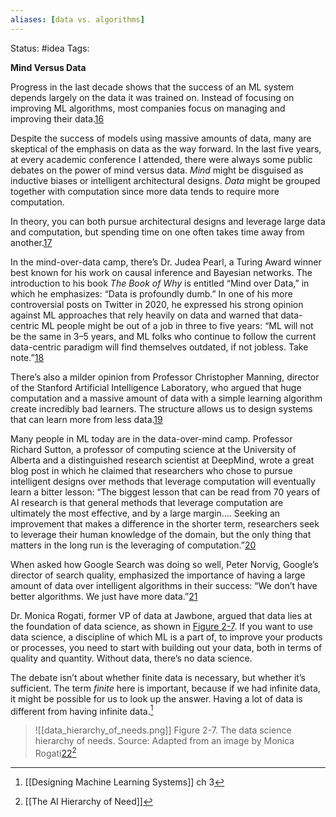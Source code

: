 ```yaml
---
aliases: [data vs. algorithms]
---
```

Status: #idea
Tags: 

>
**Mind Versus Data**
>
Progress in the last decade shows that the success of an ML system depends largely on the data it was trained on. Instead of focusing on improving ML algorithms, most companies focus on managing and improving their data.[16](https://learning.oreilly.com/library/view/designing-machine-learning/9781098107956/ch02.html#custom_ch02fn1)
>
Despite the success of models using massive amounts of data, many are skeptical of the emphasis on data as the way forward. In the last five years, at every academic conference I attended, there were always some public debates on the power of mind versus data. _Mind_ might be disguised as inductive biases or intelligent architectural designs. _Data_ might be grouped together with computation since more data tends to require more computation.
>
In theory, you can both pursue architectural designs and leverage large data and computation, but spending time on one often takes time away from another.[17](https://learning.oreilly.com/library/view/designing-machine-learning/9781098107956/ch02.html#ch01fn50)
>
In the mind-over-data camp, there’s Dr. Judea Pearl, a Turing Award winner best known for his work on causal inference and Bayesian networks. The introduction to his book _The Book of Why_ is entitled “Mind over Data,” in which he emphasizes: “Data is profoundly dumb.” In one of his more controversial posts on Twitter in 2020, he expressed his strong opinion against ML approaches that rely heavily on data and warned that data-centric ML people might be out of a job in three to five years: “ML will not be the same in 3–5 years, and ML folks who continue to follow the current data-centric paradigm will find themselves outdated, if not jobless. Take note.”[18](https://learning.oreilly.com/library/view/designing-machine-learning/9781098107956/ch02.html#ch01fn51)
>
There’s also a milder opinion from Professor Christopher Manning, director of the Stanford Artificial Intelligence Laboratory, who argued that huge computation and a massive amount of data with a simple learning algorithm create incredibly bad learners. The structure allows us to design systems that can learn more from less data.[19](https://learning.oreilly.com/library/view/designing-machine-learning/9781098107956/ch02.html#ch01fn52)
>
Many people in ML today are in the data-over-mind camp. Professor Richard Sutton, a professor of computing science at the University of Alberta and a distinguished research scientist at DeepMind, wrote a great blog post in which he claimed that researchers who chose to pursue intelligent designs over methods that leverage computation will eventually learn a bitter lesson: “The biggest lesson that can be read from 70 years of AI research is that general methods that leverage computation are ultimately the most effective, and by a large margin.… Seeking an improvement that makes a difference in the shorter term, researchers seek to leverage their human knowledge of the domain, but the only thing that matters in the long run is the leveraging of computation.”[20](https://learning.oreilly.com/library/view/designing-machine-learning/9781098107956/ch02.html#ch01fn53)
>
When asked how Google Search was doing so well, Peter Norvig, Google’s director of search quality, emphasized the importance of having a large amount of data over intelligent algorithms in their success: “We don’t have better algorithms. We just have more data.”[21](https://learning.oreilly.com/library/view/designing-machine-learning/9781098107956/ch02.html#ch01fn54)
>
Dr. Monica Rogati, former VP of data at Jawbone, argued that data lies at the foundation of data science, as shown in [Figure 2-7](https://learning.oreilly.com/library/view/designing-machine-learning/9781098107956/ch02.html#the_data_science_hierarchy_of_needsmoni). If you want to use data science, a discipline of which ML is a part of, to improve your products or processes, you need to start with building out your data, both in terms of quality and quantity. Without data, there’s no data science.
>
The debate isn’t about whether finite data is necessary, but whether it’s sufficient. The term _finite_ here is important, because if we had infinite data, it might be possible for us to look up the answer. Having a lot of data is different from having infinite data.[^1]
> ![[data_hierarchy_of_needs.png]]
 Figure 2-7. The data science hierarchy of needs. Source: Adapted from an image by Monica Rogati[22](https://learning.oreilly.com/library/view/designing-machine-learning/9781098107956/ch02.html#ch01fn55)[^2]

[^1]:[[Designing Machine Learning Systems]] ch 3
[^2]:[[The AI Hierarchy of Need]]